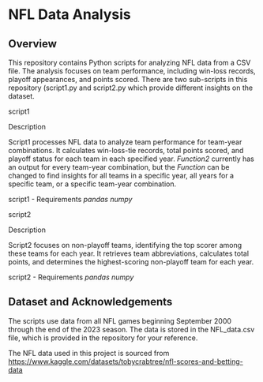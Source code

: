 # NFL Data Analysis #

## Overview ##
This repository contains Python scripts for analyzing NFL data from a CSV file. The analysis focuses on team performance, including win-loss records, playoff appearances, and points scored. There are two sub-scripts in this repository (script1.py and script2.py which provide different insights on the dataset.

script1

Description

Script1 processes NFL data to analyze team performance for team-year combinations. It calculates win-loss-tie records, total points scored, and playoff status for each team in each specified year. *Function2* currently has an output for every team-year combination, but the *Function* can be changed to find insights for all teams in a specific year, all years for a specific team, or a specific team-year combination.

script1 - Requirements
*pandas*
*numpy* 

script2

Description

Script2 focuses on non-playoff teams, identifying the top scorer among these teams for each year. It retrieves team abbreviations, calculates total points, and determines the highest-scoring non-playoff team for each year.

script2 - Requirements
*pandas*
*numpy*


## Dataset and Acknowledgements ##
The scripts use data from all NFL games beginning September 2000 through the end of the 2023 season. The data is stored in the NFL_data.csv file, which is provided in the repository for your reference.

The NFL data used in this project is sourced from 
https://www.kaggle.com/datasets/tobycrabtree/nfl-scores-and-betting-data



